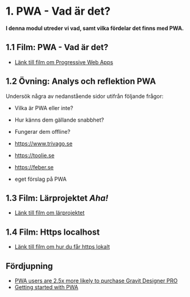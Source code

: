 # 1. PWA - Vad är det?
**I denna modul utreder vi vad, samt vilka fördelar det finns med PWA.**

## 1.1 Film: PWA - Vad är det?
- [Länk till film om Progressive Web Apps](https://vimeo.com/651176937/cbb5a04787)

## 1.2 Övning: Analys och reflektion PWA
Undersök några av nedanstående sidor utifrån följande frågor:

- Vilka är PWA eller inte? 
- Hur känns dem gällande snabbhet? 
- Fungerar dem offline?

- https://www.trivago.se
- https://toolie.se
- https://feber.se
- eget förslag på PWA

## 1.3 Film: Lärprojektet *Aha!*
- [Länk till film om lärprojektet](https://vimeo.com/651177009/d29c2cdc9a)

## 1.4 Film: Https localhost
- [Länk till film om hur du får https lokalt](https://vimeo.com/651177074/7026a5682f)

## Fördjupning
- [PWA users are 2.5x more likely to purchase Gravit Designer PRO](https://web.dev/gravit-designer/)
- [Getting started with PWA](https://developers.google.com/web/updates/2015/12/getting-started-pwa)